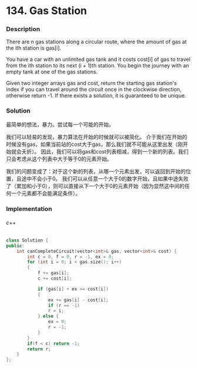 # 134. Gas Station

### Description

There are n gas stations along a circular route, where the amount of gas at the ith station is gas[i].

You have a car with an unlimited gas tank and it costs cost[i] of gas to travel from the ith station to its next (i + 1)th station. You begin the journey with an empty tank at one of the gas stations.

Given two integer arrays gas and cost, return the starting gas station's index if you can travel around the circuit once in the clockwise direction, otherwise return -1. If there exists a solution, it is guaranteed to be unique.

### Solution

最简单的想法，暴力。尝试每一个可能的开始。

我们可以轻易的发现，暴力算法在开始的时候就可以被简化。
介于我们在开始的时候没有gas，如果当前站的cost大于gas，那么我们就不可能从这里出发（刚开始就会夭折）。
因此，我们可以将gas和cost列表相减，得到一个新的列表。我们只会考虑从这个列表中大于等于0的元素开始。

我们的问题变成了：对于这个新的列表，从哪一个元素出发，可以返回到开始的位置，且途中不会小于0。
我们可以从任意一个大于0的数字开始，且如果中途失败了（累加和小于0），则可以直接从下一个大于0的元素开始（因为显然这中间的任何一个元素都不会能满足条件）。

### Implementation

###### c++

```c++
class Solution {
public:
    int canCompleteCircuit(vector<int>& gas, vector<int>& cost) {
        int c = 0, f = 0, r = -1, ex = 0;
        for (int i = 0; i < gas.size(); i++)
        {
            f += gas[i];
            c += cost[i];

            if (gas[i] + ex >= cost[i])
            {
                ex += gas[i] - cost[i];
                if (r == -1)
                r = i;
            } else {
                ex = 0;
                r = -1;
            }
        }
        if(f < c) return -1;
        return r;
    }
};
```

